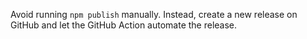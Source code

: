 Avoid running `npm publish` manually. Instead, create a new release on GitHub
and let the GitHub Action automate the release.